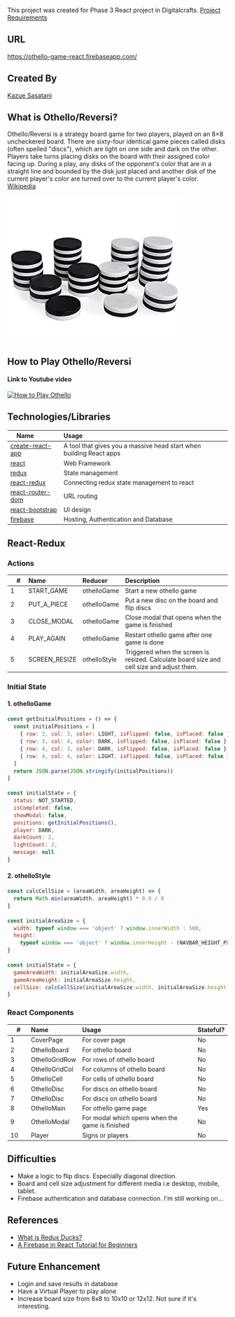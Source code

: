 This project was created for Phase 3 React project in Digitalcrafts. [Project Requirements](https://github.com/oakmac/phase3-react-project-requirements)

## URL 
https://othello-game-react.firebaseapp.com/

## Created By
[Kazue Sasatani](http://www.segakazue.com)

## What is Othello/Reversi?
Othello/Reversi is a strategy board game for two players, played on an 8×8 uncheckered board. There are sixty-four identical game pieces called disks (often spelled "discs"), which are light on one side and dark on the other. Players take turns placing disks on the board with their assigned color facing up. During a play, any disks of the opponent's color that are in a straight line and bounded by the disk just placed and another disk of the current player's color are turned over to the current player's color. [Wikipedia](https://en.wikipedia.org/wiki/Reversi)

<img src="src/img/othello_disks.jpg" width="400px"/>

## How to Play Othello/Reversi
#### Link to Youtube video
[![How to Play Othello](https://img.youtube.com/vi/Ol3Id7xYsY4/0.jpg)](https://www.youtube.com/watch?v=Ol3Id7xYsY4 "How to Play Othello")

## Technologies/Libraries
|　Name　| Usage | 
|:--|:--|
| [create-react-app](https://create-react-app.dev/docs/getting-started/) | A tool that gives you a massive head start when building React apps | 
| [react](https://reactjs.org/) | Web Framework |
| [redux](https://redux.js.org/) | State management |
| [react-redux](https://react-redux.js.org/) | Connecting redux state management to react |
| [react-router-dom](https://reacttraining.com/react-router/web/guides/quick-start) | URL routing |
| [react-bootstrap](https://react-bootstrap.github.io/) | UI design |
| [firebase](https://firebase.google.com/) | Hosting, Authentication and Database |


## React-Redux
### Actions 
|　#　| Name | Reducer | Description | 
|:--|:--|:--|:--|
| 1 | START_GAME | othelloGame | Start a new othello game |
| 2 | PUT_A_PIECE | othelloGame  | Put a new disc on the board and flip discs |
| 3 | CLOSE_MODAL | othelloGame | Close modal that opens when the game is finished |
| 4 | PLAY_AGAIN | othelloGame  | Restart othello game after one game is done|
| 5 | SCREEN_RESIZE | othelloStyle | Triggered when the screen is resized. Calculate board size and cell size and adjust them. |

### Initial State
#### 1. othelloGame
~~~js
const getInitialPositions = () => {
  const initialPositions = [
    { row: 3, col: 3, color: LIGHT, isFlipped: false, isPlaced: false },
    { row: 3, col: 4, color: DARK, isFlipped: false, isPlaced: false },
    { row: 4, col: 3, color: DARK, isFlipped: false, isPlaced: false },
    { row: 4, col: 4, color: LIGHT, isFlipped: false, isPlaced: false }
  ]
  return JSON.parse(JSON.stringify(initialPositions))
}

const initialState = {
  status: NOT_STARTED,
  isCompleted: false,
  showModal: false,
  positions: getInitialPositions(),
  player: DARK,
  darkCount: 2,
  lightCount: 2,
  message: null
}
~~~
#### 2. othelloStyle
~~~js
const calcCellSize = (areaWidth, areaHeight) => {
  return Math.min(areaWidth, areaHeight) * 0.9 / 8
}

const initialAreaSize = {
  width: typeof window === 'object' ? window.innerWidth : 500,
  height:
    typeof window === 'object' ? window.innerHeight - (NAVBAR_HEIGHT_PX * 2) : 500
}

const initialState = {
  gameAreaWidth: initialAreaSize.width,
  gameAreaHeight: initialAreaSize.height,
  cellSize: calcCellSize(initialAreaSize.width, initialAreaSize.height)
}
~~~

### React Components 

|　#　| Name | Usage | Stateful? |
|:--|:--|:--|:--| 
| 1 | CoverPage | For cover page | No |
| 2 | OthelloBoard | For othello board| No |
| 3 | OthelloGridRow | For rows of othello board | No |
| 4 | OthelloGridCol | For columns of othello board | No |
| 5 | OthelloCell | For cells of othello board | No |
| 6 | OthelloDisc | For discs on othello board | No |
| 7 | OthelloDisc | For discs on othello board | No |
| 8 | OthelloMain | For othello game page | Yes |
| 9 | OthelloModal | For modal which opens when the game is finished | No |
| 10 | Player | Signs or players | No |


## Difficulties
* Make a logic to flip discs. Especially diagonal direction. 
* Board and cell size adjustment for different media i.e desktop, mobile, tablet.
* Firebase authentication and database connection. I'm still working on...


## References
* [What is Redux Ducks?](https://medium.com/@matthew.holman/what-is-redux-ducks-46bcb1ad04b7)
* [A Firebase in React Tutorial for Beginners](https://www.robinwieruch.de/complete-firebase-authentication-react-tutorial)

## Future Enhancement 
* Login and save results in database
* Have a Virtual Player to play alone
* Increase board size from 8x8 to 10x10 or 12x12. Not sure if it's interesting. 
